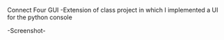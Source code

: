 Connect Four GUI 
-Extension of class project in which I implemented a UI for the python console

-Screenshot-